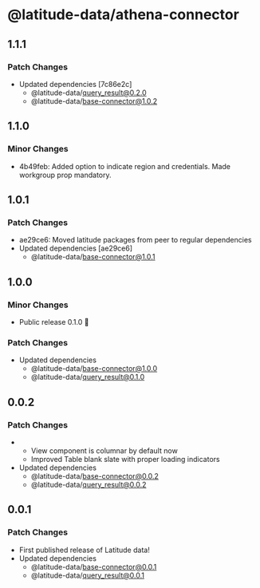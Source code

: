 # @latitude-data/athena-connector

## 1.1.1

### Patch Changes

- Updated dependencies [7c86e2c]
  - @latitude-data/query_result@0.2.0
  - @latitude-data/base-connector@1.0.2

## 1.1.0

### Minor Changes

- 4b49feb: Added option to indicate region and credentials. Made workgroup prop mandatory.

## 1.0.1

### Patch Changes

- ae29ce6: Moved latitude packages from peer to regular dependencies
- Updated dependencies [ae29ce6]
  - @latitude-data/base-connector@1.0.1

## 1.0.0

### Minor Changes

- Public release 0.1.0 🎉

### Patch Changes

- Updated dependencies
  - @latitude-data/base-connector@1.0.0
  - @latitude-data/query_result@0.1.0

## 0.0.2

### Patch Changes

- - View component is columnar by default now
  - Improved Table blank slate with proper loading indicators
- Updated dependencies
  - @latitude-data/base-connector@0.0.2
  - @latitude-data/query_result@0.0.2

## 0.0.1

### Patch Changes

- First published release of Latitude data!
- Updated dependencies
  - @latitude-data/base-connector@0.0.1
  - @latitude-data/query_result@0.0.1
